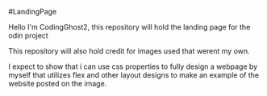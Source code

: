 #LandingPage

Hello I'm CodingGhost2, this repository will hold the landing page for the odin project

This repository will also hold credit for images used that werent my own.

I expect to show that i can use css properties to fully design a webpage by myself that utilizes flex and other layout designs to make an example of the website posted on the image.
